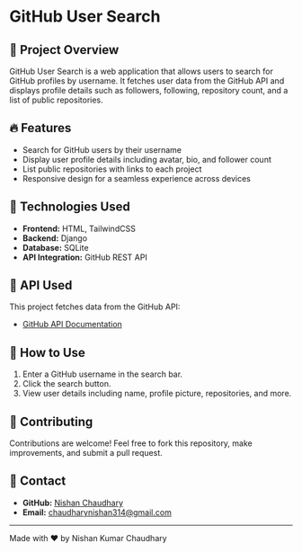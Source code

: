 # GitHub User Search


## 📌 Project Overview
GitHub User Search is a web application that allows users to search for GitHub profiles by username. It fetches user data from the GitHub API and displays profile details such as followers, following, repository count, and a list of public repositories.

## 🔥 Features
- Search for GitHub users by their username
- Display user profile details including avatar, bio, and follower count
- List public repositories with links to each project
- Responsive design for a seamless experience across devices

## 🚀 Technologies Used
- **Frontend:** HTML, TailwindCSS 
- **Backend:** Django
- **Database:** SQLite
- **API Integration:** GitHub REST API

## 🔗 API Used
This project fetches data from the GitHub API:
- [GitHub API Documentation](https://docs.github.com/en/rest)

## 🎯 How to Use
1. Enter a GitHub username in the search bar.
2. Click the search button.
3. View user details including name, profile picture, repositories, and more.

## 🤝 Contributing
Contributions are welcome! Feel free to fork this repository, make improvements, and submit a pull request.

## 📧 Contact
- **GitHub:** [Nishan Chaudhary](https://github.com/Nishanchaudhary)
- **Email:** chaudharynishan314@gmail.com

---
Made with ❤️ by Nishan Kumar Chaudhary
